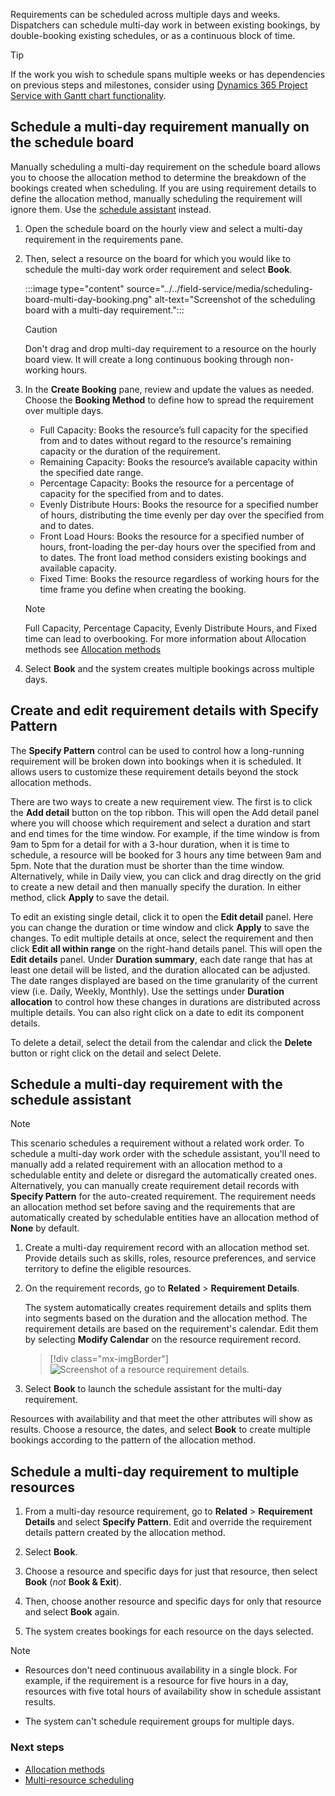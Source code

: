 
Requirements can be scheduled across multiple days and weeks. Dispatchers can schedule multi-day work in between existing bookings, by double-booking existing schedules, or as a continuous block of time.

> [!TIP]
> If the work you wish to schedule spans multiple weeks or has dependencies on previous steps and milestones, consider using [Dynamics 365 Project Service with Gantt chart functionality](/dynamics365/project-operations/psa/schedule-project-work-breakdown-structure).

## Schedule a multi-day requirement manually on the schedule board

Manually scheduling a multi-day requirement on the schedule board allows you to choose the allocation method to determine the breakdown of the bookings created when scheduling. If you are using requirement details to define the allocation method, manually scheduling the requirement will ignore them. Use the [schedule assistant](#schedule-a-multi-day-requirement-with-the-schedule-assistant) instead.

1. Open the schedule board on the hourly view and select a multi-day requirement in the requirements pane.

2. Then, select a resource on the board for which you would like to schedule the multi-day work order requirement and select **Book**.

    :::image type="content" source="../../field-service/media/scheduling-board-multi-day-booking.png" alt-text="Screenshot of the scheduling board with a multi-day requirement.":::

    > [!CAUTION]
    > Don't drag and drop multi-day requirement to a resource on the hourly board view. It will create a long continuous booking through non-working hours.

3. In the **Create Booking** pane, review and update the values as needed. Choose the **Booking Method** to define how to spread the requirement over multiple days.

    - Full Capacity: Books the resource’s full capacity for the specified from and to dates without regard to the resource's remaining capacity or the duration of the requirement.
    - Remaining Capacity: Books the resource’s available capacity within the specified date range.
    - Percentage Capacity: Books the resource for a percentage of capacity for the specified from and to dates.
    - Evenly Distribute Hours: Books the resource for a specified number of hours, distributing the time evenly per day over the specified from and to dates.
    - Front Load Hours: Books the resource for a specified number of hours, front-loading the per-day hours over the specified from and to dates. The front load method considers existing bookings and available capacity.
    - Fixed Time: Books the resource regardless of working hours for the time frame you define when creating the booking.

    > [!NOTE]
    > Full Capacity, Percentage Capacity, Evenly Distribute Hours, and Fixed time can lead to overbooking. For more information about Allocation methods see [Allocation methods](/dynamics365/project-operations/psa/FAQ-allocation-methods)

4. Select **Book** and the system creates multiple bookings across multiple days.

## Create and edit requirement details with Specify Pattern
The **Specify Pattern** control can be used to control how a long-running requirement will be broken down into bookings when it is scheduled. It allows users to customize these requirement details beyond the stock allocation methods. 

There are two ways to create a new requirement view. The first is to click the **Add detail** button on the top ribbon. This will open the Add detail panel where you will choose which requirement and select a duration and start and end times for the time window. For example, if the time window is from 9am to 5pm for a detail for with a 3-hour duration, when it is time to schedule, a resource will be booked for 3 hours any time between 9am and 5pm. Note that the duration must be shorter than the time window. Alternatively, while in Daily view, you can click and drag directly on the grid to create a new detail and then manually specify the duration. In either method, click **Apply** to save the detail. 

To edit an existing single detail, click it to open the **Edit detail** panel. Here you can change the duration or time window and click **Apply** to save the changes. To edit multiple details at once, select the requirement and then click **Edit all within range** on the right-hand details panel. This will open the **Edit details** panel. Under **Duration summary**, each date range that has at least one detail will be listed, and the duration allocated can be adjusted. The date ranges displayed are based on the time granularity of the current view (i.e. Daily, Weekly, Monthly). Use the settings under **Duration allocation** to control how these changes in durations are distributed across multiple details. You can also right click on a date to edit its component details. 

To delete a detail, select the detail from the calendar and click the **Delete** button or right click on the detail and select Delete. 



## Schedule a multi-day requirement with the schedule assistant

> [!NOTE]
> This scenario schedules a requirement without a related work order. To schedule a multi-day work order with the schedule assistant, you'll need to manually add a related requirement with an allocation method to a schedulable entity and delete or disregard the automatically created ones. Alternatively, you can manually create requirement detail records with **Specify Pattern** for the auto-created requirement. The requirement needs an allocation method set before saving and the requirements that are automatically created by schedulable entities have an allocation method of **None** by default.

1. Create a multi-day requirement record with an allocation method set. Provide details such as skills, roles, resource preferences, and service territory to define the eligible resources.

1. On the requirement records, go to **Related** > **Requirement Details**.

   The system automatically creates requirement details and splits them into segments based on the duration and the allocation method. The requirement details are based on the requirement's calendar. Edit them by selecting **Modify Calendar** on the resource requirement record.

   > [!div class="mx-imgBorder"]
   > ![Screenshot of a resource requirement details.](../../field-service/media/scheduling-multi-day-requirement-30-requirement-details.png)

1. Select **Book** to launch the schedule assistant for the multi-day requirement.

Resources with availability and that meet the other attributes will show as results. Choose a resource, the dates, and select **Book** to create multiple bookings according to the pattern of the allocation method.

## Schedule a multi-day requirement to multiple resources

1. From a multi-day resource requirement, go to **Related** > **Requirement Details** and select **Specify Pattern**. Edit and override the requirement details pattern created by the allocation method.

1. Select **Book**.

1. Choose a resource and specific days for just that resource, then select **Book** (*not* **Book & Exit**).

1. Then, choose another resource and specific days for only that resource and select **Book** again.

1. The system creates bookings for each resource on the days selected.

> [!NOTE]
>
> - Resources don't need continuous availability in a single block. For example, if the requirement is a resource for five hours in a day, resources with five total hours of availability show in schedule assistant results.
>
> - The system can't schedule requirement groups for multiple days.

### Next steps

- [Allocation methods](/dynamics365/project-operations/psa/FAQ-allocation-methods)
- [Multi-resource scheduling](../../field-service/multi-resource-scheduling-requirement-groups.md)
